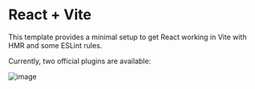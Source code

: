 # React + Vite

This template provides a minimal setup to get React working in Vite with HMR and some ESLint rules.

Currently, two official plugins are available:


  
![image](https://github.com/LucianoVerchelli/turnos_react_vite/assets/117607170/9602b425-919a-43d6-8ed7-a1ae065d2bcb)
